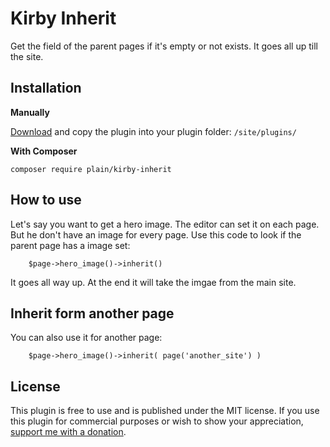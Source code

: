# Kirby Inherit

Get the field of the parent pages if it's empty or not exists. It goes all up till the site.

## Installation

**Manually**

[Download](https://github.com/youngcut/kirby-inherit) and copy the plugin into your plugin folder: `/site/plugins/`

**With Composer**

`composer require plain/kirby-inherit`

## How to use

Let's say you want to get a hero image. The editor can set it on each page. But he don't have an image for every page. Use this code to look if the parent page has a image set:

```
    $page->hero_image()->inherit()
```

It goes all way up. At the end it will take the imgae from the main site.

## Inherit form another page

You can also use it for another page:

```
    $page->hero_image()->inherit( page('another_site') )
```

## License

This plugin is free to use and is published under the MIT license. If you use this plugin for commercial purposes or wish to show your appreciation, [support me with a donation](https://www.paypal.com/donate/?hosted_button_id=BHXBDRWYPUPCG).